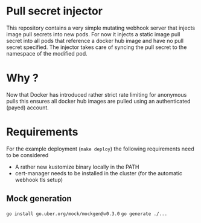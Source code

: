Pull secret injector
====================

This repository contains a very simple mutating webhook server that injects image pull secrets into new pods.
For now it injects a static image pull secret into all pods that reference a docker hub image and have no pull secret specified.
The injector takes care of syncing the pull secret to the namespace of the modified pod.

Why ?
=====
Now that Docker has introduced rather strict rate limiting for anonymous pulls this ensures all docker hub images are pulled using an authenticated (payed) account.


Requirements
============
For the example deployment (`make deploy`) the following requirements need to be considered

  * A rather new kustomize binary locally in the PATH
  * cert-manager needs to be installed in the cluster (for the automatic webhook tls setup)

## Mock generation

`go install go.uber.org/mock/mockgen@v0.3.0`
`go generate ./...`
